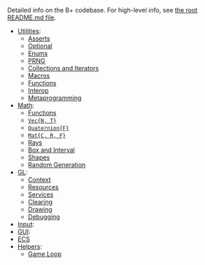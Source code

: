 Detailed info on the B+ codebase. For high-level info, see [the root README.md file](../README.md).

* [Utilities](Utilities.md):
  * [Asserts](Utilities.md#Asserts)
  * [Optional](Utilities.md#Optional)
  * [Enums](Utilities.md#Enums)
  * [PRNG](Utilities.md#PRNG)
  * [Collections and Iterators](Utilities.md#Collections-And-Iterators)
  * [Macros](Utilities.md#Macros)
  * [Functions](Utilities.md#Functions)
  * [Interop](Utilities.md#Interop)
  * [Metaprogramming](Utilities.md#Metaprogramming)
* [Math](Math.md):
  * [Functions](Math.md#Functions)
  * [`Vec{N, T}`](Vec.md)
  * [`Quaternion{F}`](Quat.md)
  * [`Mat{C, R, F}`](Matrix.md)
  * [Rays](Math.md#Rays)
  * [Box and Interval](Math.md#Box-and-Interval)
  * [Shapes](Math.md#Shapes)
  * [Random Generation](Math.md#Random-Generation)
* [GL](GL.md):
  * [Context](GL.md#Context)
  * [Resources](Resources.md)
  * [Services](GL.md#Services)
  * [Clearing](GL.md#Clearing)
  * [Drawing](GL.md#Drawing)
  * [Debugging](GL.md#Debugging)
* [Input](Input.md):
* [GUI](GUI.md):
* [ECS](ECS.md)
* [Helpers](Helpers.md):
  * [Game Loop](Helpers.md#Game-Loop)